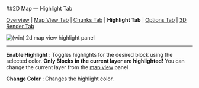 ##2D Map &mdash; Highlight Tab

[Overview][5] | [Map View Tab][0] | [Chunks Tab][1] | **Highlight Tab** | [Options Tab][3] | [3D Render Tab][4]

[0]: /old-chunky-docs/2d_map_map-view.html
[1]: /old-chunky-docs/2d_map_chunks.html
[2]: /old-chunky-docs/2d_map_highlight.html
[3]: /old-chunky-docs/2d_map_options.html
[4]: /old-chunky-docs/2d_map_3d-render.html
[5]: /old-chunky-docs/2d_map.html

![(win) 2d map view highlight panel](/old-chunky-docs/2d_map_highlight.png)

----

**Enable Highlight**
:   Toggles highlights for the desired block using the selected color.  **Only Blocks in the current layer are highlighted!**  You can change the current layer from the [map view][10] panel.

**Change Color**
:   Changes the highlight color.

[10]: /old-chunky-docs/2d_map.html
